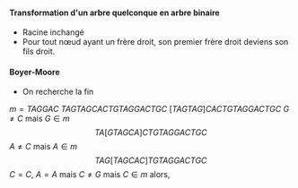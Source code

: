 #### Transformation d'un arbre quelconque en arbre binaire
- Racine inchangé
- Pour tout nœud ayant un frère droit, son premier frère droit deviens son fils droit. 

#### Boyer-Moore
- On recherche la fin 




$m = TAGGAC$
$TAGTAGCACTGTAGGACTGC$
$[TAGTAG]CACTGTAGGACTGC$
$G \neq C$ mais $G \in m$
$$TA[GTAGCA]CTGTAGGACTGC$$
$A \neq C$ mais $A \in m$
$$TAG[TAGCAC]TGTAGGACTGC$$
$C = C$, $A = A$ mais $C \neq G$ mais $C \in m$ alors, 
